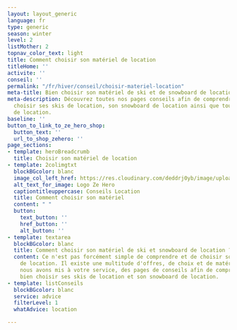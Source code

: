 ```yaml
---
layout: layout_generic
language: fr
type: generic
season: winter
level: 2
listMother: 2
topnav_color_text: light
title: Comment choisir son matériel de location
titleHome: ''
activite: ''
conseil: ''
permalink: "/fr/hiver/conseil/choisir-materiel-location"
meta-title: Bien choisir son matériel de ski et de snowboard de location
meta-description: Découvrez toutes nos pages conseils afin de comprendre comment bien
  choisir ses skis de location, son snowboard de location ainsi que tout le matériel
  de location.
baseline: ''
button_to_link_to_ze_hero_shop:
  button_text: ''
  url_to_shop_zehero: ''
page_sections:
- template: heroBreadcrumb
  title: Choisir son matériel de location
- template: 2colimgtxt
  blockBGcolor: blanc
  image_col_left_href: https://res.cloudinary.com/deddrj0yb/image/upload/v1640094644/website/logo/Sur%20fond%20clair/logo-ze-hero-horizontal_4_a3dhvk.png
  alt_text_for_image: Logo Ze Hero
  captiontitleuppercase: Conseils Location
  title: Comment choisir son matériel
  content: " "
  button:
    text_button: ''
    href_button: ''
    alt_button: ''
- template: textarea
  blockBGcolor: blanc
  title: Comment choisir son matériel de ski et snowboard de location ?
  content: Ce n'est pas forcément simple de comprendre et de choisir son matériel
    de location. Il existe une multitude d'offres, de choix et de matériel. Pour cela,
    nous avons mis à votre service, des pages de conseils afin de comprendre comment
    bien choisir ses skis de location et son snowboard de location.
- template: listConseils
  blockBGcolor: blanc
  service: advice
  filterLevel: 1
  whatAdvice: location

---
```

